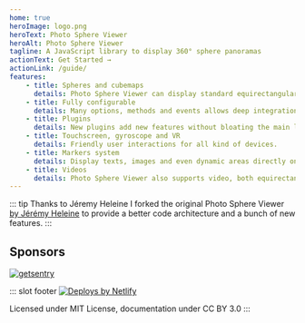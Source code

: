 ```yaml
---
home: true
heroImage: logo.png
heroText: Photo Sphere Viewer
heroAlt: Photo Sphere Viewer
tagline: A JavaScript library to display 360° sphere panoramas
actionText: Get Started →
actionLink: /guide/
features:
    - title: Spheres and cubemaps
      details: Photo Sphere Viewer can display standard equirectangular panoramas and also cubemaps.
    - title: Fully configurable
      details: Many options, methods and events allows deep integration in your website/app.
    - title: Plugins
      details: New plugins add new features without bloating the main library.
    - title: Touchscreen, gyroscope and VR
      details: Friendly user interactions for all kind of devices.
    - title: Markers system
      details: Display texts, images and even dynamic areas directly on your photos.
    - title: Videos
      details: Photo Sphere Viewer also supports video, both equirectangular and cubemaps.
---
```


<Announcements/>

::: tip Thanks to Jéremy Heleine
I forked the original Photo Sphere Viewer [by Jérémy Heleine](http://jeremyheleine.me) to provide a better code architecture and a bunch of new features.
:::

<div class="sponsors">

## Sponsors

[![getsentry](https://avatars.githubusercontent.com/u/1396951?s=200)](https://github.com/getsentry 'Sentry')

</div>

::: slot footer
[![Deploys by Netlify](https://www.netlify.com/v3/img/components/netlify-color-bg.svg)](https://www.netlify.com)

Licensed under MIT License, documentation under CC BY 3.0
:::
